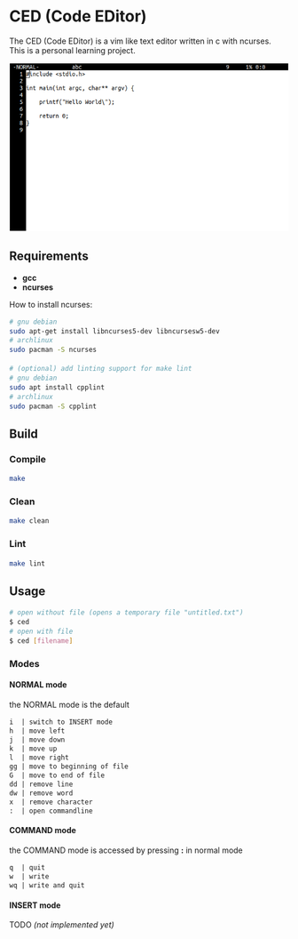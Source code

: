 # CED (Code EDitor)

The CED (Code EDitor) is a vim like text editor written in c with ncurses.
This is a personal learning project.

![demo screenshot 0](https://github.com/pielesju/ced/blob/master/resources/screenshot0.png)

## Requirements

- **gcc**
- **ncurses**

How to install ncurses:
```bash
# gnu debian
sudo apt-get install libncurses5-dev libncursesw5-dev
# archlinux
sudo pacman -S ncurses

# (optional) add linting support for make lint
# gnu debian
sudo apt install cpplint
# archlinux
sudo pacman -S cpplint
```

## Build

### Compile

```bash
make
```

### Clean

```bash
make clean
```

### Lint

```bash
make lint
```

## Usage

```bash
# open without file (opens a temporary file "untitled.txt")
$ ced
# open with file
$ ced [filename]
```

### Modes

#### NORMAL mode

the NORMAL mode is the default

```
i  | switch to INSERT mode
h  | move left
j  | move down
k  | move up
l  | move right
gg | move to beginning of file
G  | move to end of file
dd | remove line
dw | remove word
x  | remove character
:  | open commandline
```

#### COMMAND mode

the COMMAND mode is accessed by pressing **:** in normal mode

```
q  | quit
w  | write
wq | write and quit
```

#### INSERT mode

TODO _(not implemented yet)_

